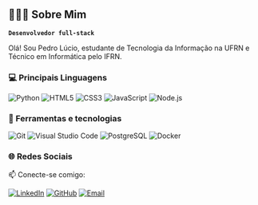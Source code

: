 ## 👨🏼‍💻 Sobre Mim

**`Desenvolvedor full-stack`**

Olá! Sou Pedro Lúcio, estudante de Tecnologia da Informação na UFRN e Técnico em Informática pelo IFRN.

### 💻 Principais Linguagens

![Python](https://img.shields.io/badge/python-3670A0?style=for-the-badge&logo=python&logoColor=ffdd54)
![HTML5](https://img.shields.io/badge/html5-%23E34F26.svg?style=for-the-badge&logo=html5&logoColor=white)
![CSS3](https://img.shields.io/badge/css3-%231572B6.svg?style=for-the-badge&logo=css3&logoColor=white)
![JavaScript](https://img.shields.io/badge/javascript-%23323330.svg?style=for-the-badge&logo=javascript&logoColor=%23F7DF1E)
![Node.js](https://img.shields.io/badge/node.js-339933?style=for-the-badge&logo=nodedotjs&logoColor=white)

### 🔧 Ferramentas e tecnologias
![Git](https://img.shields.io/badge/git-%23F05033.svg?style=for-the-badge&logo=git&logoColor=white)
![Visual Studio Code](https://img.shields.io/badge/VS%20Code-0078D4.svg?style=for-the-badge&logo=visual-studio-code&logoColor=white)
![PostgreSQL](https://img.shields.io/badge/postgresql-%23316192.svg?style=for-the-badge&logo=postgresql&logoColor=white)
![Docker](https://img.shields.io/badge/docker-2496ED?style=for-the-badge&logo=docker&logoColor=white)

### 🌐 Redes Sociais

📫 Conecte-se comigo:

[![LinkedIn](https://img.shields.io/badge/-LinkedIn-blue?style=for-the-badge&logo=linkedin&logoColor=white)](https://www.linkedin.com/in/pedro-lúcio-de-azevedo-18b04528a/)
[![GitHub](https://img.shields.io/badge/-GitHub-333?style=for-the-badge&logo=github&logoColor=white)](https://github.com/pedrolucio392)
[![Email](https://img.shields.io/badge/-Email-red?style=for-the-badge&logo=gmail&logoColor=white)](mailto:pedrolucioazevedo1@gmail.com)
